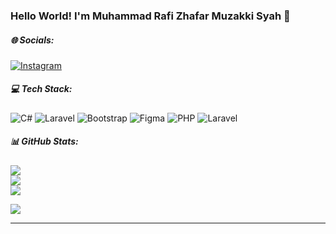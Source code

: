 

### Hello World! I'm Muhammad Rafi Zhafar Muzakki Syah 👋<br>


##### 🌐 Socials:
[![Instagram](https://img.shields.io/badge/Instagram-%23E4405F.svg?logo=Instagram&logoColor=white)](https://instagram.com/rafizhaf) 

##### 💻 Tech Stack:
![C#](https://img.shields.io/badge/c%23-%23239120.svg?style=for-the-badge&logo=csharp&logoColor=white) ![Laravel](https://img.shields.io/badge/laravel-%23FF2D20.svg?style=for-the-badge&logo=laravel&logoColor=white) ![Bootstrap](https://img.shields.io/badge/bootstrap-%238511FA.svg?style=for-the-badge&logo=bootstrap&logoColor=white) ![Figma](https://img.shields.io/badge/figma-%23F24E1E.svg?style=for-the-badge&logo=figma&logoColor=white) ![PHP](https://img.shields.io/badge/php-%23777BB4.svg?style=for-the-badge&logo=php&logoColor=white) ![Laravel](https://img.shields.io/badge/laravel-%23FF2D20.svg?style=for-the-badge&logo=laravel&logoColor=white)
##### 📊 GitHub Stats:
![](https://github-readme-stats.vercel.app/api?username=Rafizhafar&theme=dracula&hide_border=false&include_all_commits=false&count_private=false)<br/>
![](https://nirzak-streak-stats.vercel.app/?user=Rafizhafar&theme=dracula&hide_border=false)<br/>
![](https://github-readme-stats.vercel.app/api/top-langs/?username=Rafizhafar&theme=dracula&hide_border=false&include_all_commits=false&count_private=false&layout=compact)


[![](https://visitcount.itsvg.in/api?id=Rafizhafar&icon=0&color=0)](https://visitcount.itsvg.in)





---
